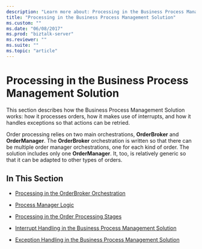 ```yaml
---
description: "Learn more about: Processing in the Business Process Management Solution"
title: "Processing in the Business Process Management Solution"
ms.custom: ""
ms.date: "06/08/2017"
ms.prod: "biztalk-server"
ms.reviewer: ""
ms.suite: ""
ms.topic: "article"
---
```

# Processing in the Business Process Management Solution
This section describes how the Business Process Management Solution works: how it processes orders, how it makes use of interrupts, and how it handles exceptions so that actions can be retried.  
  
 Order processing relies on two main orchestrations, **OrderBroker** and **OrderManager**. The **OrderBroker** orchestration is written so that there can be multiple order manager orchestrations, one for each kind of order. The solution includes only one **OrderManager**. It, too, is relatively generic so that it can be adapted to other types of orders.  
  
## In This Section  
  
-   [Processing in the OrderBroker Orchestration](../core/processing-in-the-orderbroker-orchestration.md)  
  
-   [Process Manager Logic](../core/process-manager-logic.md)  
  
-   [Processing in the Order Processing Stages](../core/processing-in-the-order-processing-stages.md)  
  
-   [Interrupt Handling in the Business Process Management Solution](../core/interrupt-handling-in-the-business-process-management-solution.md)  
  
-   [Exception Handling in the Business Process Management Solution](../core/exception-handling-in-the-business-process-management-solution.md)
